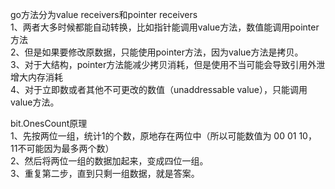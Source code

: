 go方法分为value receivers和pointer receivers  
1、两者大多时候都能自动转换，比如指针能调用value方法，数值能调用pointer方法  
2、但是如果要修改原数据，只能使用pointer方法，因为value方法是拷贝。  
3、对于大结构，pointer方法能减少拷贝消耗，但是使用不当可能会导致引用外泄增大内存消耗  
4、对于立即数或者其他不可更改的数值（unaddressable value），只能调用value方法。  

bit.OnesCount原理  
1、先按两位一组，统计1的个数，原地存在两位中（所以可能数值为 00 01 10， 11不可能因为最多两个数）  
2、然后将两位一组的数据加起来，变成四位一组。  
3、重复第二步，直到只剩一组数据，就是答案。  
